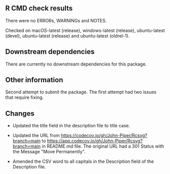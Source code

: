 ## R CMD check results

There were no ERRORs, WARNINGs and NOTES.

Checked on macOS-latest (release), windows-latest (release), ubuntu-latest (devel), ubuntu-latest (release) and ubuntu-latest (oldrel-1).

## Downstream dependencies

There are currently no downstream dependencies for this package.

## Other information

Second attempt to submit the package.  The first attempt had two issues that require fixing.

## Changes

* Updated the title field in the description file to title case.

* Updated the URL from https://codecov.io/gh/John-Piper/Rcsvg?branch=main to https://app.codecov.io/gh/John-Piper/Rcsvg?branch=main in README.md file.  The original URL had a 301 Status with the Message "Move Permanently".

* Amended the CSV word to all capitals in the Description field of the Description file.  
